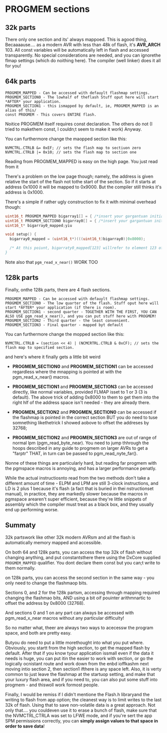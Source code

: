 # PROGMEM sections


## 32k parts
There only one section and its' always mappoed. This is agood thing, Becaaaause....  as a modern AVR with less than 48k of flash, it's __AVR_ARCH__ 103. All const variables will be automatically left in flash and accessed transparently. No special considerations are needed, and you can ignorethe flmap settings (which do noithing here). The compiler (well linker) does it all for you!

## 64k parts
```
PROGMEM_MAPPED - Can be accessed with defauylt flashmap settings.
PROGMEM_SECTION0 - The lowhalf of theflash Stuff oput here will start *AFTER* your application.
PROGMEM_SECTION1 - this ismapped by default, ie, PROGMEM_MAPPED is an alias of this/
const PROGMEM - This covers ENTIRE flash.
```
Noitice PROGMEM itself requires const declaration. The others do not (I tried to makethem const, I couldn;t seem to make it work) Anyway.

You can furthermore change the maopped section like this:
```
NVMCTRL.CTRLB &= 0xEF; // sets the flash map to sectiuon zero
NVMCTRL.CTRLB |= 0x10; // sets the flash map to section one
```

Reading from PROGMEM_MAPPED is easy on the high page. You just read from it

There's a problem on the low page though; namely, the address is given relative the start of the flash not tothe start of the section. So if it starts at address 0x1000 it will be mapped to 0x9000.
But the compiler still thinks it's address is 0x1000.

There's a simple if rather ugly construction to fix it with minimal overhead though:
```c
uint16_t PROGMEM_MAPPED bigarray1[] = { /*insert your gargantuan initializer here, Iwas testing this to make sure I understood it with a few 4096 element arrays of uint16_t's.*/ };
uint16_t PROGMEM_SECTION0 bigarray0[] = { /*insert your gargantuan initializer here, Iwas testing this to make sure I understood it with a few 4096 element arrays of uint16_t's.*/ };
uint16_t* bigarray0_mapped;yiu

void setup() {
  bigarray0_mapped = (uint16_t*)(((uint16_t)bigarray0)|0x8000);

  /* At this poiunt, bigarraty0_mapped[123] willrefer to element 123 of the array. Similar approaches with pointer magic can achieve the same thing for other types of variables. It's just slightly cleaner when they're tables.
}
```

Note also that `pgm_read_x_near()` WORK TOO


## 128k parts
Finally, onthe 128k parts, there are 4 flash sections.
```
PROGMEM_MAPPED - Can be accessed with defauylt flashmap settings.
PROGMEM_SECTION0 - The low quarter of the flash. Stuff oput here will start *AFTER* your application (if there is room).
PROGMEM_SECTION1 - second quarter - TOGETHER WITH THE FIRST, YOU CAN ALSO USE pgm_read_x_near(), and you can put stuff here with PROGMEM!
PROGMEM_SECTION2 - Third quarter - the least convenient.
PROGMEM_SECTION3 - Final quarter - mapped byt default
```

You can furthermore change the mopped section like this:
```
NVMCTRL.CTRLB = (section << 4) | (NCMCRTRL.CTRLB & 0xCF); // sets the flash map to specified section.
```

and here's where it finally gets a little bit weird

* **PROGMEM_SECTION0** and **PROGMEM_SECTION1** can be accessed regardless where the mnapping is pointed at with the pgm_read_x_near() macros.

* **PROGMEM_SECTION1** and **PROGMEM_SECTION3** can be accessed directly, like normal variables, provided FLMAP isset to 1 or 3 (3 is default). The above trick of adding 0x8000 to them to get them into the right hlf of the address space isn't needed - they are already there.

* **PROGMEN_SECTION2** and **PROGMEN_SECTION0** can be accessed if the flashmap is pointed in the correct section BUT you do need to tuse somnething likethetrick I showed aobove to offset the addreses by 32768;

* **PROGMEM_SECTION2** and **PROGMEN_SECTION3** are out of range of normal lpm (pgm_read_byte_near). You need to jump thhrough the hoops described in any guide to progmem on larger AVRs to get a "farptr" THAT, in turn can be passed to pgm_read_nyte_far().

Nonne of these things are particularly hard, but reading far progmem with the pgmspace macros is annoying, and has a larger performance penatly.

While the actual instructiosnto read from the two methods don't take a different amount of time - ELPM and LPM are still 3-clock instructions, and LD is 2 plus 1 because it's flash (a fact that is buried in thei nstructionset manual), in practice, they are markedly slower because the macros in pgmspace arearen't super efficient, because they're little snippets of assembly which the compiler must treat as a black box, and they usually end up performing worse.

## Summaty
32k partswork like other 32k modern AVRsm and all the flash is automatically memory mapped and accessible.

On both 64 and 128k parts, you can access the top 32k of flash without changing anything, and put constantsthere there using the DxCore supplied `PROGMEM_MAPPED` qualifier. You dont declare them const but you can;t write to them normally.

on 128k parts, you can access the second section in the same way - you only need to change the flashmaop bits.

Sections 0, and 2 for the 128k partsm, accessing through mapping required changing the flashmao bits, AND using a bit oif pouinter arithmnartic to offset the address by 0x8000 (32768).

And sections 0 and 1 on any part can always be accessed with pgm_read_x_near macros without any particular difficulty!

So no matter what, theer are always two ways to acecessw the program space, and both are pretty easy.

Butyou do need to put a little morethought into what you put where. Obviously, you startt from the high section, to get the mapped flash by default. After that if you know tyour application issmall even if the data it needs is huge, you can put itin the easier to work with section, or go the logically ocnistant route and work down from the enbd ioffkashm next moving intio section 2, then section1 ifthere is any space left. Also, it is verty common to just leave the flashmap at the startuop setting, and make that your luxury flash area, and if you need to, you can also put some stuff into progmem - and thiswoll work formost people.

Finally, I would be remiss if I didn't mentione the Flash.h libraryand the writing to flash from app option; the cleanest way is to limit writes to the last 32k of flash. Using that to save non-volatile data is a great approach. Not only that.... you couldeven use it to erase a bunch of flash, make sure that the NVMCTRL,CTRLA was set to LFWE mode, and if you're sert the app SPM permissions correctly, you can **simply assign values to that space in order to save data**!
